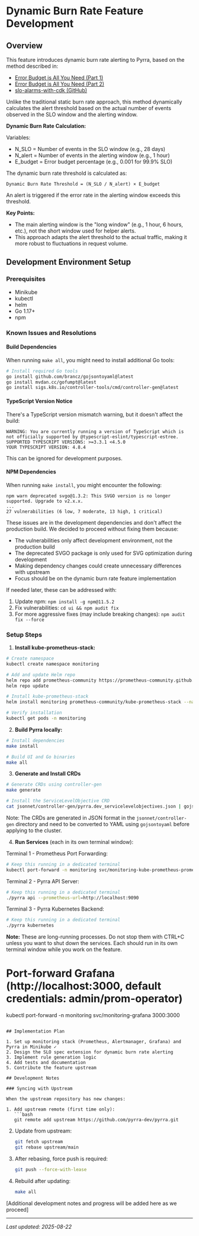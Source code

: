 # Dynamic Burn Rate Feature Development

## Overview

This feature introduces dynamic burn rate alerting to Pyrra, based on the method described in:
- [Error Budget is All You Need (Part 1)](https://medium.com/@yairstark/error-budget-is-all-you-need-part-1-7f8b6b51eaa6)
- [Error Budget is All You Need (Part 2)](https://medium.com/@yairstark/error-budget-is-all-you-need-part-2-ad41891e1132)
- [slo-alarms-with-cdk (GitHub)](https://github.com/yairst/slo-alarms-with-cdk)

Unlike the traditional static burn rate approach, this method dynamically calculates the alert threshold based on the actual number of events observed in the SLO window and the alerting window.

**Dynamic Burn Rate Calculation:**

Variables:
- N_SLO = Number of events in the SLO window (e.g., 28 days)
- N_alert = Number of events in the alerting window (e.g., 1 hour)
- E_budget = Error budget percentage (e.g., 0.001 for 99.9% SLO)

The dynamic burn rate threshold is calculated as:

```
Dynamic Burn Rate Threshold = (N_SLO / N_alert) × E_budget
```

An alert is triggered if the error rate in the alerting window exceeds this threshold.

**Key Points:**
- The main alerting window is the "long window" (e.g., 1 hour, 6 hours, etc.), not the short window used for helper alerts.
- This approach adapts the alert threshold to the actual traffic, making it more robust to fluctuations in request volume.

## Development Environment Setup

### Prerequisites
- Minikube
- kubectl
- helm
- Go 1.17+
- npm

### Known Issues and Resolutions

#### Build Dependencies
When running `make all`, you might need to install additional Go tools:
```bash
# Install required Go tools
go install github.com/brancz/gojsontoyaml@latest
go install mvdan.cc/gofumpt@latest
go install sigs.k8s.io/controller-tools/cmd/controller-gen@latest
```

#### TypeScript Version Notice
There's a TypeScript version mismatch warning, but it doesn't affect the build:
```
WARNING: You are currently running a version of TypeScript which is not officially supported by @typescript-eslint/typescript-estree.
SUPPORTED TYPESCRIPT VERSIONS: >=3.3.1 <4.5.0
YOUR TYPESCRIPT VERSION: 4.8.4
```
This can be ignored for development purposes.

#### NPM Dependencies
When running `make install`, you might encounter the following:
```
npm warn deprecated svgo@1.3.2: This SVGO version is no longer supported. Upgrade to v2.x.x.
...
27 vulnerabilities (6 low, 7 moderate, 13 high, 1 critical)
```

These issues are in the development dependencies and don't affect the production build. We decided to proceed without fixing them because:
- The vulnerabilities only affect development environment, not the production build
- The deprecated SVGO package is only used for SVG optimization during development
- Making dependency changes could create unnecessary differences with upstream
- Focus should be on the dynamic burn rate feature implementation

If needed later, these can be addressed with:
1. Update npm: `npm install -g npm@11.5.2`
2. Fix vulnerabilities: `cd ui && npm audit fix`
3. For more aggressive fixes (may include breaking changes): `npm audit fix --force`

### Setup Steps

1. **Install kube-prometheus-stack:**
```bash
# Create namespace
kubectl create namespace monitoring

# Add and update Helm repo
helm repo add prometheus-community https://prometheus-community.github.io/helm-charts
helm repo update

# Install kube-prometheus-stack
helm install monitoring prometheus-community/kube-prometheus-stack --namespace monitoring

# Verify installation
kubectl get pods -n monitoring
```

2. **Build Pyrra locally:**
```bash
# Install dependencies
make install

# Build UI and Go binaries
make all
```

3. **Generate and Install CRDs**

```bash
# Generate CRDs using controller-gen
make generate

# Install the ServiceLevelObjective CRD
cat jsonnet/controller-gen/pyrra.dev_servicelevelobjectives.json | gojsontoyaml | kubectl apply -f -
```

Note: The CRDs are generated in JSON format in the `jsonnet/controller-gen` directory and need to be converted to YAML using `gojsontoyaml` before applying to the cluster.

4. **Run Services** (each in its own terminal window):

Terminal 1 - Prometheus Port Forwarding:
```bash
# Keep this running in a dedicated terminal
kubectl port-forward -n monitoring svc/monitoring-kube-prometheus-prometheus 9090:9090
```

Terminal 2 - Pyrra API Server:
```bash
# Keep this running in a dedicated terminal
./pyrra api --prometheus-url=http://localhost:9090
```

Terminal 3 - Pyrra Kubernetes Backend:
```bash
# Keep this running in a dedicated terminal
./pyrra kubernetes
```

**Note:** These are long-running processes. Do not stop them with CTRL+C unless you want to shut down the services. Each should run in its own terminal window while you work on the feature.

# Port-forward Grafana (http://localhost:3000, default credentials: admin/prom-operator)
kubectl port-forward -n monitoring svc/monitoring-grafana 3000:3000
```

## Implementation Plan

1. Set up monitoring stack (Prometheus, Alertmanager, Grafana) and Pyrra in Minikube ✓
2. Design the SLO spec extension for dynamic burn rate alerting
3. Implement rule generation logic
4. Add tests and documentation
5. Contribute the feature upstream

## Development Notes

### Syncing with Upstream

When the upstream repository has new changes:

1. Add upstream remote (first time only):
   ```bash
   git remote add upstream https://github.com/pyrra-dev/pyrra.git
   ```

2. Update from upstream:
   ```bash
   git fetch upstream
   git rebase upstream/main
   ```

3. After rebasing, force push is required:
   ```bash
   git push --force-with-lease
   ```

4. Rebuild after updating:
   ```bash
   make all
   ```

[Additional development notes and progress will be added here as we proceed]

---

_Last updated: 2025-08-22_
